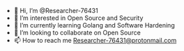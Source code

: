 - 👋 Hi, I’m @Researcher-76431
- 👀 I’m interested in Open Source and Security
- 🌱 I’m currently learning Golang and Software Hardening
- 💞️ I’m looking to collaborate on Open Source
- 📫 How to reach me Researcher-76431@protonmail.com

